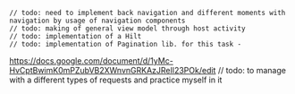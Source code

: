     // todo: need to implement back navigation and different moments with navigation by usage of navigation components
    // todo: making of general view model through host activity
    // todo: implementation of a Hilt
    // todo: implementation of Pagination lib. for this task -
https://docs.google.com/document/d/1yMc-HvCptBwimK0mPZubVB2XWnvnGRKAzJReIl23POk/edit
    // todo: to manage with a different types of requests and practice myself in it